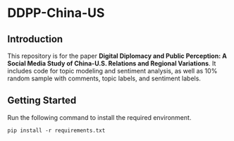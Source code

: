 # DDPP-China-US



## Introduction

This repository is for the paper **Digital Diplomacy and Public Perception: A Social Media Study of China-U.S. Relations and Regional Variations**. It includes code for topic modeling and sentiment analysis, as well as 10% random sample with comments, topic labels, and sentiment labels.

## Getting Started

Run the following command to install the required environment.

``` shell
pip install -r requirements.txt
```

